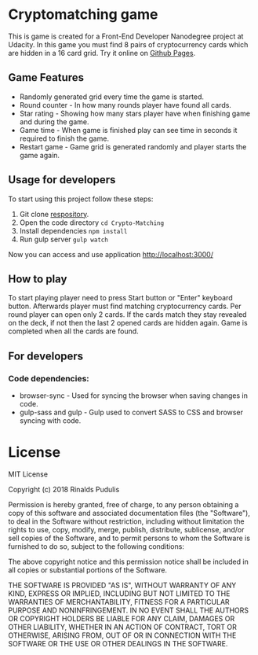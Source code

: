 # Cryptomatching game
This is game is created for a Front-End Developer Nanodegree project at Udacity.
In this game you must find 8 pairs of cryptocurrency cards which are hidden in a 16 card grid. 
Try it online on [Github Pages](https://sangsom.github.io/Crypto-Matching/).

## Game Features
- Randomly generated grid every time the game is started.
- Round counter - In how many rounds player have found all cards.
- Star rating - Showing how many stars player have when finishing game and during the game.
- Game time - When game is finished play can see time in seconds it required to finish the game.
- Restart game - Game grid is generated randomly and player starts the game again.

## Usage for developers
To start using this project follow these steps:
1. Git clone [respository](https://github.com/Sangsom/Crypto-Matching.git).
2. Open the code directory `cd Crypto-Matching`
3. Install dependencies `npm install`
4. Run gulp server `gulp watch`

Now you can access and use application [http://localhost:3000/](http://localhost:3000/)

## How to play
To start playing player need to press Start button or "Enter" keyboard button.
Afterwards player must find matching cryptocurrency cards. Per round player can open only 2 cards. If the cards match they stay revealed on the deck, if not then the last 2 opened cards are hidden again. Game is completed when all the cards are found.

## For developers
### Code dependencies:
- browser-sync - Used for syncing the browser when saving changes in code.
- gulp-sass and gulp - Gulp used to convert SASS to CSS and browser syncing with code.

# License
MIT License

Copyright (c) 2018 Rinalds Pudulis

Permission is hereby granted, free of charge, to any person obtaining a copy
of this software and associated documentation files (the "Software"), to deal
in the Software without restriction, including without limitation the rights
to use, copy, modify, merge, publish, distribute, sublicense, and/or sell
copies of the Software, and to permit persons to whom the Software is
furnished to do so, subject to the following conditions:

The above copyright notice and this permission notice shall be included in all
copies or substantial portions of the Software.

THE SOFTWARE IS PROVIDED "AS IS", WITHOUT WARRANTY OF ANY KIND, EXPRESS OR
IMPLIED, INCLUDING BUT NOT LIMITED TO THE WARRANTIES OF MERCHANTABILITY,
FITNESS FOR A PARTICULAR PURPOSE AND NONINFRINGEMENT. IN NO EVENT SHALL THE
AUTHORS OR COPYRIGHT HOLDERS BE LIABLE FOR ANY CLAIM, DAMAGES OR OTHER
LIABILITY, WHETHER IN AN ACTION OF CONTRACT, TORT OR OTHERWISE, ARISING FROM,
OUT OF OR IN CONNECTION WITH THE SOFTWARE OR THE USE OR OTHER DEALINGS IN THE
SOFTWARE.

